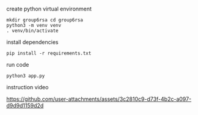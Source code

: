 create python virtual environment
```shell
mkdir group6rsa cd group6rsa
python3 -m venv venv
. venv/bin/activate
```

install dependencies
```shell
pip install -r requirements.txt
```

run code
```
python3 app.py
```

instruction video

https://github.com/user-attachments/assets/3c2810c9-d73f-4b2c-a097-d9d9d1159d2d


